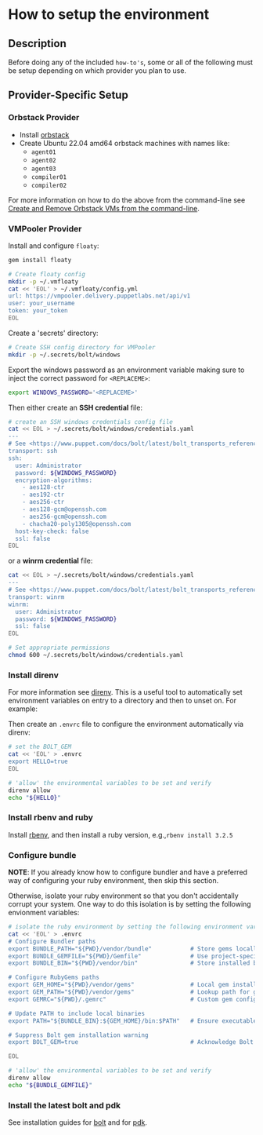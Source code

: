 # How to setup the environment

## Description

Before doing any of the included `how-to's`, some or all of the following must be setup depending on which provider you plan to use.

## Provider-Specific Setup

### Orbstack Provider

* Install [orbstack](https://docs.orbstack.dev)
* Create Ubuntu 22.04 amd64 orbstack machines with names like:
  * `agent01`
  * `agent02`
  * `agent03`
  * `compiler01`
  * `compiler02`

For more information on how to do the above from the command-line see [Create and Remove Orbstack VMs from the command-line](how_to_create_and_remove_orbstack_vms_from_cli.md).

### VMPooler Provider

Install and configure `floaty`:

```bash
gem install floaty

# Create floaty config
mkdir -p ~/.vmfloaty
cat << 'EOL' > ~/.vmfloaty/config.yml
url: https://vmpooler.delivery.puppetlabs.net/api/v1
user: your_username
token: your_token
EOL
```

Create a 'secrets' directory:

```bash
# Create SSH config directory for VMPooler
mkdir -p ~/.secrets/bolt/windows
```

Export the windows password as an environment variable making sure to inject the correct password for `<REPLACEME>`:

```bash
export WINDOWS_PASSWORD='<REPLACEME>'
```

Then either create an **SSH credential** file:

```bash
# create an SSH windows credentials config file
cat << EOL > ~/.secrets/bolt/windows/credentials.yaml
---
# See <https://www.puppet.com/docs/bolt/latest/bolt_transports_reference.html#ssh>
transport: ssh
ssh:
  user: Administrator
  password: ${WINDOWS_PASSWORD}
  encryption-algorithms: 
    - aes128-ctr
    - aes192-ctr
    - aes256-ctr
    - aes128-gcm@openssh.com
    - aes256-gcm@openssh.com
    - chacha20-poly1305@openssh.com
  host-key-check: false
  ssl: false
EOL
```

or a **winrm credential** file:

```bash
cat << EOL > ~/.secrets/bolt/windows/credentials.yaml
---
# See <https://www.puppet.com/docs/bolt/latest/bolt_transports_reference.html#ssh>
transport: winrm
winrm:
  user: Administrator
  password: ${WINDOWS_PASSWORD}
  ssl: false
EOL
```

```bash
# Set appropriate permissions
chmod 600 ~/.secrets/bolt/windows/credentials.yaml
```

### Install direnv

For more information see [direnv](https://direnv.net).  This is a useful tool to automatically set environment variables on entry to a directory and then to unset on.  For example:

Then create an `.envrc` file to configure the environment automatically via direnv:

```bash
# set the BOLT_GEM
cat << 'EOL' > .envrc
export HELLO=true
EOL

# 'allow' the environmental variables to be set and verify
direnv allow
echo "${HELLO}"
```

### Install rbenv and ruby

Install [rbenv](https://github.com/rbenv/rbenv), and then install a ruby version, e.g.,`rbenv install 3.2.5`

### Configure bundle

**NOTE**: If you already know how to configure bundler and have a preferred way of configuring your ruby environment, then skip this section.

Otherwise, isolate your ruby environment so that you don't accidentally corrupt your system.  One way to do this isolation is by setting the following envionment variables:

```bash
# isolate the ruby environment by setting the following environment variables for bundle and gem installations
cat << 'EOL' > .envrc
# Configure Bundler paths  
export BUNDLE_PATH="${PWD}/vendor/bundle"           # Store gems locally  
export BUNDLE_GEMFILE="${PWD}/Gemfile"              # Use project-specific Gemfile  
export BUNDLE_BIN="${PWD}/vendor/bin"               # Store installed binaries  

# Configure RubyGems paths  
export GEM_HOME="${PWD}/vendor/gems"                # Local gem installation directory  
export GEM_PATH="${PWD}/vendor/gems"                # Lookup path for gems  
export GEMRC="${PWD}/.gemrc"                        # Custom gem configuration  

# Update PATH to include local binaries  
export PATH="${BUNDLE_BIN}:${GEM_HOME}/bin:$PATH"   # Ensure executables are found  

# Suppress Bolt gem installation warning  
export BOLT_GEM=true                                # Acknowledge Bolt is installed as a gem  

EOL

# 'allow' the environmental variables to be set and verify
direnv allow
echo "${BUNDLE_GEMFILE}"
```

### Install the latest bolt and pdk

See installation guides for [bolt](https://www.puppet.com/docs/bolt/latest/bolt_installing) and for [pdk](https://www.puppet.com/docs/pdk/3.x/pdk_install).
